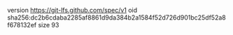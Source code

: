 version https://git-lfs.github.com/spec/v1
oid sha256:dc2b6cdaba2285af8861d9da384b2a1584f52d726d901bc25df52a8f678132ef
size 93
